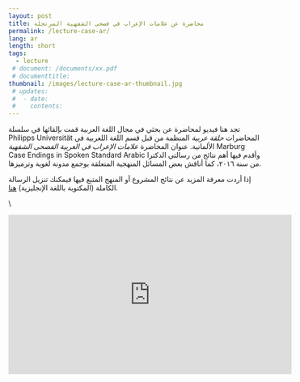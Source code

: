 ```yaml
---
layout: post
title: محاضرة عن علامات الإعراب في فصحى الشفهية المرتجلة
permalink: /lecture-case-ar/
lang: ar
length: short
tags:
  - lecture
 # document: /documents/xx.pdf
 # documenttitle: 
thumbnail: /images/lecture-case-ar-thumbnail.jpg
 # updates: 
 #  - date:
 #    contents:
---
```


تجد هنا فيديو لمحاضرة عن بحثي في مجال اللغة العربية قمت بإلقائها في سلسلة المحاضرات *حلقة عربية* المنظمة من قبل قسم اللغة اللعربية في <span lang="de" dir="ltr">Philipps Universität Marburg</span> الألمانية. عنوان المحاضرة *علامات الإعراب في العربية الفصحى الشفهية* وأقدم فيها أهم نتائج من رسالتي الدكترا <span lang="en" dir="ltr">Case Endings in Spoken Standard Arabic</span> من سنة ٢٠١٦، كما أناقش بعض المسائل المنهجية المتعلقة بوجمع مدونة لغوية وترميزها.

إذا أردت معرفة المزيد عن نتائج المشروع أو المنهج المتبع فيها فيمكنك تنزيل الرسالة الكاملة (المكتوبة باللغة الإنجليزية) [هنا](https://lup.lub.lu.se/search/ws/files/3772169/8852155.pdf).

\ 

<center>
<iframe width="560" height="315" src="https://www.youtube.com/embed/F_byIOuYL3c" title="YouTube video player" frameborder="0" allow="accelerometer; autoplay; clipboard-write; encrypted-media; gyroscope; picture-in-picture" allowfullscreen></iframe>
</center>

